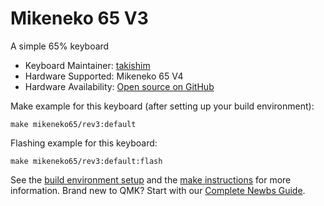 # Mikeneko 65 V3

A simple 65% keyboard

* Keyboard Maintainer: [takishim](https://github.com/takishim)
* Hardware Supported: Mikeneko 65 V4
* Hardware Availability: [Open source on GitHub](https://github.com/takishim/mikeneko65/tree/v3)

Make example for this keyboard (after setting up your build environment):

    make mikeneko65/rev3:default

Flashing example for this keyboard:

    make mikeneko65/rev3:default:flash

See the [build environment setup](https://docs.qmk.fm/#/getting_started_build_tools) and the [make instructions](https://docs.qmk.fm/#/getting_started_make_guide) for more information. Brand new to QMK? Start with our [Complete Newbs Guide](https://docs.qmk.fm/#/newbs).
